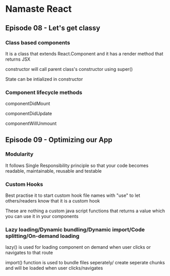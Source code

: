 # Namaste React

## Episode 08 - Let's get classy

### Class based components
It is a class that extends React.Component and it has a render method that returns JSX

constructor will call parent class's constructor using super()

State can be intialized in constructor


### Component lifecycle methods
componentDidMount

componentDidUpdate

componentWillUnmount

## Episode 09 - Optimizing our App


### Modularity

It follows Single Responsibility principle so that your code becomes readable, maintainable, reusable and testable 

### Custom Hooks

Best practise it to start custom hook file names with "use" to let others/readers know that it is a custom hook

These are nothing a custom java script functions that returns a value which you can use it in your components

### Lazy loading/Dynamic bundling/Dynamic import/Code splitting/On-demand loading

lazy() is used for loading component on demand when user clicks or navigates to that route

import() function is used to bundle files seperately/ create seperate chunks and will be loaded when user clicks/navigates